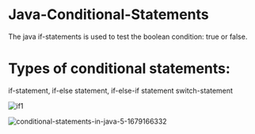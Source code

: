 # Java-Conditional-Statements
The java if-statements is used to test the boolean condition: true or false.
# Types of conditional statements: 
if-statement, 
if-else statement,
if-else-if statement
switch-statement

![if1](https://github.com/akshayaachu5169/Java-Conditional-Statements/assets/112376913/106fb5ce-2e4c-4550-bcb4-3b62649dd877)


![conditional-statements-in-java-5-1679166332](https://github.com/akshayaachu5169/Java-Conditional-Statements/assets/112376913/bb590890-54d6-44f4-8dbd-3493d976acd7)




